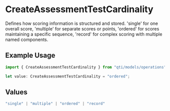 # CreateAssessmentTestCardinality

Defines how scoring information is structured and stored. 'single' for one overall score, 'multiple' for separate scores or points, 'ordered' for scores maintaining a specific sequence, 'record' for complex scoring with multiple named components.

## Example Usage

```typescript
import { CreateAssessmentTestCardinality } from "qti/models/operations";

let value: CreateAssessmentTestCardinality = "ordered";
```

## Values

```typescript
"single" | "multiple" | "ordered" | "record"
```
